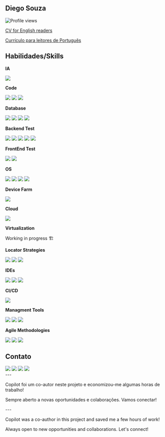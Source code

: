 ## Diego Souza
![Profile views](https://hits.seeyoufarm.com/api/count/incr/badge.svg?url=https%3A%2F%2Fgithub.com%2Fdiegosrc&count_bg=%2379C83D&title_bg=%23555555&icon=&icon_color=%23E7E7E7&title=visits&edge_flat=false)

<div>
  <a href="README_EN.md" target="_blank"> CV for English readers </a>
  <p></p>
  <a href="README_PT.md" target="_blank"> Currículo para leitores de Português</a>
</div>

## Habilidades/Skills

**IA**
<div>
  <a href="Copilot" target="_blank"><img src="https://img.shields.io/badge/Copilot-000000?style=for-the-badge&logo=github&logoColor=white" target="_blank"></a>
</div>

**Code**
<div>
  <a href="Python" target="_blank"><img src="https://icongr.am/devicon/python-original.svg?size=50&color=currentColor" target="_blank"></a>
  <a href="Javascript" target="_blank"><img src="https://icongr.am/devicon/javascript-original.svg?size=50&color=currentColor" target="_blank"></a>
  <a href="HTML5" target="_blank"><img src="https://icongr.am/devicon/html5-plain-wordmark.svg?size=50&color=currentColor" target="_blank"></a>
</div>

**Database**
<div>
  <a href="Oracle" target="_blank"><img src="https://img.shields.io/badge/Oracle-F80000?style=for-the-badge&logo=Oracle&logoColor=white" target="_blank"></a>
  <a href="MySQL" target="_blank"><img src="https://img.shields.io/badge/MySQL-005C84?style=for-the-badge&logo=mysql&logoColor=white" target="_blank"></a>  
  <a href="MariaDB" target="_blank"><img src="https://img.shields.io/badge/MariaDB-003545?style=for-the-badge&logo=mariadb&logoColor=white" target="_blank"></a>
  <a href="DBeaver" target="_blank"><img src="https://img.shields.io/badge/dbeaver-382923?style=for-the-badge&logo=dbeaver&logoColor=white" target="_blank"></a>
</div>

**Backend Test**
<div>
  <a href="Postman" target="_blank"><img src="https://img.shields.io/badge/Postman-FF6C37?style=for-the-badge&logo=postman&logoColor=white" target="_blank"></a>
  <a href="Insomnia" target="_blank"><img src="https://img.shields.io/badge/Insomnia-4000BF?style=for-the-badge&logo=insomnia&logoColor=white" target="_blank"></a>
  <a href="RobotFramework" target="_blank"><img src="https://img.shields.io/badge/Robot_Framework-000000?style=for-the-badge&logo=robot-framework&logoColor=white" target="_blank"></a>
  <a href="K6" target="_blank"><img src="https://img.shields.io/badge/K6-7D64FF?style=for-the-badge&logo=k6&logoColor=white" target="_blank"></a>
  <a href="Jmeter" target="_blank"><img src="https://img.shields.io/badge/JMeter-D22128?style=for-the-badge&logo=apache-jmeter&logoColor=white" target="_blank"></a>
</div>

**FrontEnd Test**
<div>
  <a href="Selenium Webdriver" target="_blank"><img src="https://img.shields.io/badge/Selenium_Webdriver-43B02A?style=for-the-badge&logo=selenium&logoColor=white" target="_blank"></a>
  <a href="Robot Framework" target="_blank"><img src="https://img.shields.io/badge/Robot_Framework-000000?style=for-the-badge&logo=robot-framework&logoColor=white" target="_blank"></a>
</div>


**OS**
<div>
  <a href="Windows" target="_blank"><img src="https://icongr.am/devicon/windows8-original.svg?size=50&color=currentColor" target="_blank"></a>
  <a href="Linux" target="_blank"><img src="https://icongr.am/devicon/linux-original.svg?size=50&color=currentColor" target="_blank"></a>
  <a href="MacOS" target="_blank"><img src="https://icongr.am/devicon/apple-original.svg?size=50&color=currentColor" target="_blank"></a>
  <a href="Android" target="_blank"><img src="https://icongr.am/devicon/android-original.svg?size=50&color=currentColor" target="_blank"></a> 
</div>

**Device Farm**
<div>
  <a href="Browserstack" target="_blank"><img src="https://img.shields.io/badge/BrowserStack-FF6C37?style=for-the-badge&logo=browserstack&logoColor=white" target="_blank"></a>
</div>


**Cloud**
<div>
  <a href="AWS" target="_blank"><img src="https://img.shields.io/badge/Amazon_AWS-232F3E?style=for-the-badge&logo=amazon-aws&logoColor=white" target="_blank"></a>
</div>


**Virtualization**
<div>
  <p>Working in progress 🏗️</p>
</div>

**Locator Strategies**
<div>
  <a href="Xpath" target="_blank"><img src="https://img.shields.io/badge/Xpath-02569B?style=for-the-badge&logo=xpath&logoColor=white" target="_blank"></a>
  <a href="CSS Selector" target="_blank"><img src="https://img.shields.io/badge/CSS_Selector-1572B6?style=for-the-badge&logo=css3&logoColor=white" target="_blank"></a>
  <a href="Id" target="_blank"><img src="https://img.shields.io/badge/Id-4CAF50?style=for-the-badge&logo=id&logoColor=white" target="_blank"></a>
</div>

**IDEs**
<div>
  <a href="IntelliJ" target="_blank"><img src="https://img.shields.io/badge/IntelliJ-000000?style=for-the-badge&logo=intellij-idea&logoColor=white" target="_blank"></a>
  <a href="VSCode" target="_blank"><img src="https://img.shields.io/badge/VSCode-007ACC?style=for-the-badge&logo=visual-studio-code&logoColor=white" target="_blank"></a>
  <a href="Microsoft Visual Studio" target="_blank"><img src="https://img.shields.io/badge/Visual_Studio-5C2D91?style=for-the-badge&logo=visual-studio&logoColor=white" target="_blank"></a>
</div>

**CI/CD**
<div>
  <a href="Gitlab" target="_blank"><img src="https://img.shields.io/badge/GitLab-FC6D26?style=for-the-badge&logo=gitlab&logoColor=white" target="_blank"></a>
</div>

**Managment Tools**
<div>
  <a href="Trello" target="_blank"><img src="https://img.shields.io/badge/Trello-0052CC?style=for-the-badge&logo=trello&logoColor=white" target="_blank"></a>
  <a href="Azure Devops" target="_blank"><img src="https://img.shields.io/badge/Azure_DevOps-0078D7?style=for-the-badge&logo=azure-devops&logoColor=white" target="_blank"></a>
  <a href="Jira" target="_blank"><img src="https://img.shields.io/badge/Jira-0052CC?style=for-the-badge&logo=jira&logoColor=white" target="_blank"></a>
</div>

**Agile Methodologies**
<div>
  <a href="Kanban" target="_blank"><img src="https://img.shields.io/badge/Kanban-007ACC?style=for-the-badge&logo=kanban&logoColor=white" target="_blank"></a>
  <a href="Scrum" target="_blank"><img src="https://img.shields.io/badge/Scrum-6DB33F?style=for-the-badge&logo=scrum&logoColor=white" target="_blank"></a>
  <a href="Waterfall" target="_blank"><img src="https://img.shields.io/badge/Waterfall-FF6F00?style=for-the-badge&logo=waterfall&logoColor=white" target="_blank"></a>
</div>

## Contato

<div> 
  <a href="https://wa.me/5519971454773?text=Olá%20Diego,%20encontrei%20seu%20perfil%20no%20GitHub%20e%20gostaria%20de%20saber%20mais%20sobre%20sua%20trajetória%20profissional" target="_blank"><img src="https://img.shields.io/badge/WhatsApp-25D366?style=for-the-badge&logo=whatsapp&logoColor=white" target="_blank"></a>
   <a href = "mailto:qa.diegosouza@gmail.com"><img src="https://img.shields.io/badge/Gmail-D14836?style=for-the-badge&logo=gmail&logoColor=white" target="_blank"></a>
  <a href="https://www.linkedin.com/in/qa-diego-souza" target="_blank"><img src="https://img.shields.io/badge/-LinkedIn-%230077B5?style=for-the-badge&logo=linkedin&logoColor=white" target="_blank"></a>
  <a href="https://www.instagram.com/diegosouza.xp/" target="_blank"><img src="https://img.shields.io/badge/-Instagram-%23E4405F?style=for-the-badge&logo=instagram&logoColor=white" target="_blank"></a>
  
</div>
---

Copilot foi um co-autor neste projeto e economizou-me algumas horas de trabalho!

Sempre aberto a novas oportunidades e colaborações. Vamos conectar!

</div>
---

Copilot was a co-author in this project and saved me a few hours of work!

Always open to new opportunities and collaborations. Let's connect!
